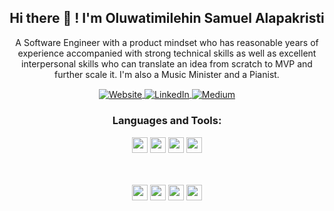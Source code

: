 <!--
**samalapsy/samalapsy** is a ✨ _special_ ✨ repository because its `README.md` (this file) appears on your GitHub profile.

Here are some ideas to get you started:

- 🔭 I’m currently working on ...
- 🌱 I’m currently learning Golang, AWS DevOps ...
- 👯 I’m looking to collaborate on ...
- 🤔 I’m looking for help with Networking...
- 💬 Ask me about ...
- 📫 How to reach me: ...
- 😄 Pronouns: ...
- ⚡ Fun fact: ...
-->

<h2 align="center">Hi there 👋 !  I'm Oluwatimilehin Samuel Alapakristi</h2>
<p align="center">A Software Engineer with a product mindset who has reasonable years of experience accompanied with strong technical skills as well as excellent interpersonal skills who can translate an idea from scratch to MVP and further scale it. I'm also a Music Minister and a Pianist.</p>
<p align="center">
   
   <a  align="center" href="https://twitter.com/samalapsy">
      <img align="center"  alt="Website" src="https://img.shields.io/badge/-Twitter-1d9bf0?style=flat-square&logo=twitter&logoColor=white&link=https://twitter.com/samalapsy" />
   </a> 

   <a href="https://www.linkedin.com/in/samalapsy/" align="center" >
      <img align="center"  alt="LinkedIn" src="https://img.shields.io/badge/-LinkedIn-0a66c2?style=flat-square&logo=Linkedin&logoColor=white&link=https://www.linkedin.com/in/samalapsy/" />
   </a>   
   
   <a href="https://www.medium.com/samalapsy/" align="center" >
      <img align="center"  alt="Medium" src="https://img.shields.io/badge/-Medium-45484c?style=flat-square&logo=Medium&logoColor=white&link=https://www.medium.com/samalapsy/" />
   </a>
   
 </p>



<div align="center">
   
### Languages and Tools:  
<code><img width="auto"  height="25" src="https://img.shields.io/badge/PHP-4F5B93?style=for-the-badge&logo=php&logoColor=white"></code>
<code><img width="auto"  height="25" src="https://img.shields.io/badge/Laravel-f9322c?style=for-the-badge&logo=laravel&logoColor=white"></code>
   <code><img width="auto"  height="25" src="https://img.shields.io/badge/GoLang-007d9c?style=for-the-badge&logo=go&logoColor=white"></code>
<code><img width="auto"  height="25" src="https://img.shields.io/badge/Javascript-ED8B00?style=for-the-badge&logo=javascript&logoColor=yellow"></code>
<!--    <br><br>  <code><img width="auto"  height="25" src="https://img.shields.io/badge/Vue-42b883style=for-the-badge&logo=vuejs&logoColor=yellow"></code>
      <code><img width="auto"  height="25" src="https://img.shields.io/badge/NuxtJs-42b883style=for-the-badge&logo=nuxt&logoColor=yellow"></code>-->

   <br><br>
      <code><img width="auto" height="25" src="https://img.shields.io/badge/npm-cb3837?style=for-the-badge&logo=npm&logoColor=white"></code>
   <code><img width="auto"   height="25" src="https://img.shields.io/badge/firebase-ffca28?style=for-the-badge&logo=firebase&logoColor=white"></code>
   <code><img width="auto"  height="25" src="https://img.shields.io/badge/Node.js-43853D?style=for-the-badge&logo=node.js&logoColor=white"></code>
   <code><img width="auto"  height="25" src="https://img.shields.io/badge/MySql-4479a1?style=for-the-badge&logo=MySql&logoColor=white"></code>

   </div>
